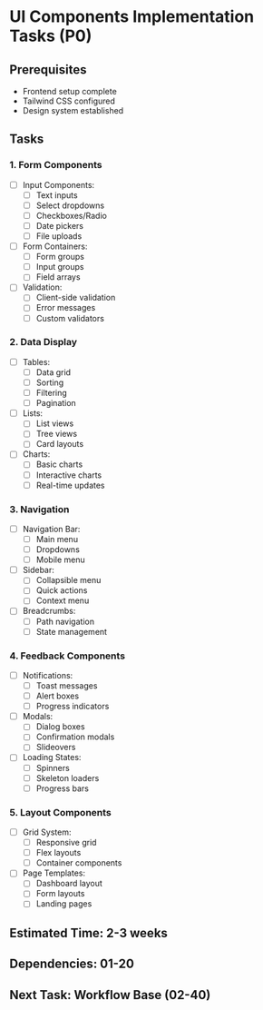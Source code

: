 # UI Components Implementation Tasks (P0)

## Prerequisites
- Frontend setup complete
- Tailwind CSS configured
- Design system established

## Tasks

### 1. Form Components
- [ ] Input Components:
  - [ ] Text inputs
  - [ ] Select dropdowns
  - [ ] Checkboxes/Radio
  - [ ] Date pickers
  - [ ] File uploads
- [ ] Form Containers:
  - [ ] Form groups
  - [ ] Input groups
  - [ ] Field arrays
- [ ] Validation:
  - [ ] Client-side validation
  - [ ] Error messages
  - [ ] Custom validators

### 2. Data Display
- [ ] Tables:
  - [ ] Data grid
  - [ ] Sorting
  - [ ] Filtering
  - [ ] Pagination
- [ ] Lists:
  - [ ] List views
  - [ ] Tree views
  - [ ] Card layouts
- [ ] Charts:
  - [ ] Basic charts
  - [ ] Interactive charts
  - [ ] Real-time updates

### 3. Navigation
- [ ] Navigation Bar:
  - [ ] Main menu
  - [ ] Dropdowns
  - [ ] Mobile menu
- [ ] Sidebar:
  - [ ] Collapsible menu
  - [ ] Quick actions
  - [ ] Context menu
- [ ] Breadcrumbs:
  - [ ] Path navigation
  - [ ] State management

### 4. Feedback Components
- [ ] Notifications:
  - [ ] Toast messages
  - [ ] Alert boxes
  - [ ] Progress indicators
- [ ] Modals:
  - [ ] Dialog boxes
  - [ ] Confirmation modals
  - [ ] Slideovers
- [ ] Loading States:
  - [ ] Spinners
  - [ ] Skeleton loaders
  - [ ] Progress bars

### 5. Layout Components
- [ ] Grid System:
  - [ ] Responsive grid
  - [ ] Flex layouts
  - [ ] Container components
- [ ] Page Templates:
  - [ ] Dashboard layout
  - [ ] Form layouts
  - [ ] Landing pages

## Estimated Time: 2-3 weeks
## Dependencies: 01-20
## Next Task: Workflow Base (02-40)
